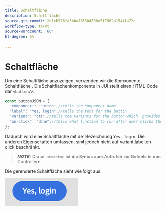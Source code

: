 ```yaml
---
title: Schaltfläche
description: Schaltfläche
source-git-commit: 2e1cb576fa3b0a765304508e5f7962a154f1a72c
workflow-type: tm+mt
source-wordcount: '60'
ht-degree: 5%

---
```



# Schaltfläche

Um eine Schaltfläche anzuzeigen, verwenden wir die Komponente, Schaltfläche .
Die Schaltflächenkomponente in JUI stellt einen HTML-Code dar `<button/>`.

```js title="buttonJSON.js"
const buttonJSON = {
  "component": "button",//tells the component name
  "label": "Yes, login",//tells the text for the button
  "variant": "cta",//tells the variants for the button which  provides default styles
  "on-click": "done",//tells what function to run after user clicks the button
};
```

Dadurch wird eine Schaltfläche mit der Bezeichnung `Yes, login`. Die anderen Eigenschaften umfassen, sind jedoch nicht auf variant,label,on-click beschränkt.
> **_NOTE:_**  Die `on-<events>` ist die Syntax zum Aufrufen der Befehle in den Controllern.

Die gerenderte Schaltfläche sieht wie folgt aus:

![button](imgs/yes_login_button.png "Schaltfläche")
